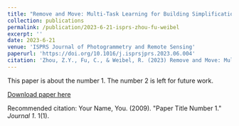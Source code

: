 ```yaml
---
title: "Remove and Move: Multi-Task Learning for Building Simplification of Vector Maps with Graph Convolutional Neural Network"
collection: publications
permalink: /publication/2023-6-21-isprs-zhou-fu-weibel
excerpt: ''
date: 2023-6-21
venue: 'ISPRS Journal of Photogrammetry and Remote Sensing'
paperurl: 'https://doi.org/10.1016/j.isprsjprs.2023.06.004'
citation: 'Zhou, Z.Y., Fu, C., & Weibel, R. (2023) Remove and Move: Multi-Task Learning for Building Simplification of Vector Maps with Graph Convolutional Neural Network. ISPRS Journal of Photogrammetry and Remote Sensing. DOI: https://doi.org/10.1016/j.isprsjprs.2023.06.004'
---
```

This paper is about the number 1. The number 2 is left for future work.

[Download paper here](http://academicpages.github.io/files/paper1.pdf)

Recommended citation: Your Name, You. (2009). "Paper Title Number 1." <i>Journal 1</i>. 1(1).
